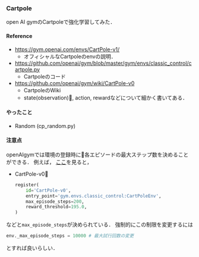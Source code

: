 ### Cartpole
open AI gymのCartpoleで強化学習してみた．


#### Reference
* https://gym.openai.com/envs/CartPole-v1/
  * オフィシャルなCartpoleのenvの説明．
* https://github.com/openai/gym/blob/master/gym/envs/classic_control/cartpole.py
  * Cartpoleのコード
* https://github.com/openai/gym/wiki/CartPole-v0
  * CartpoleのWiki
  * state(observation), action, rewardなどについて細かく書いてある．


#### やったこと
* Random (cp_random.py)


#### 注意点
openAIgymでは環境の登録時に各エピソードの最大ステップ数を決めることができる．
例えば， [ここ](https://github.com/openai/gym/blob/master/gym/envs/__init__.py )を見ると，
* CartPole-v0
    ```Python
    register(
        id='CartPole-v0',
        entry_point='gym.envs.classic_control:CartPoleEnv',
        max_episode_steps=200,
        reward_threshold=195.0,
    )
    ```
などと`max_episode_steps`が決められている．
強制的にこの制限を変更するには
```Python
env._max_episode_steps = 10000 # 最大試行回数の変更
```
とすれば良いらしい．
